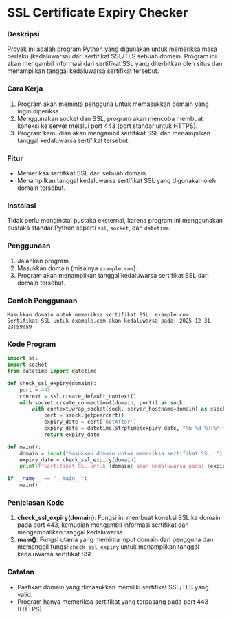 # SSL Certificate Expiry Checker

### Deskripsi
Proyek ini adalah program Python yang digunakan untuk memeriksa masa berlaku (kedaluwarsa) dari sertifikat SSL/TLS sebuah domain. Program ini akan mengambil informasi dari sertifikat SSL yang diterbitkan oleh situs dan menampilkan tanggal kedaluwarsa sertifikat tersebut.

### Cara Kerja
1. Program akan meminta pengguna untuk memasukkan domain yang ingin diperiksa.
2. Menggunakan socket dan SSL, program akan mencoba membuat koneksi ke server melalui port 443 (port standar untuk HTTPS).
3. Program kemudian akan mengambil sertifikat SSL dan menampilkan tanggal kedaluwarsa sertifikat tersebut.

### Fitur
- Memeriksa sertifikat SSL dari sebuah domain.
- Menampilkan tanggal kedaluwarsa sertifikat SSL yang digunakan oleh domain tersebut.

### Instalasi
Tidak perlu menginstal pustaka eksternal, karena program ini menggunakan pustaka standar Python seperti `ssl`, `socket`, dan `datetime`.

### Penggunaan
1. Jalankan program.
2. Masukkan domain (misalnya `example.com`).
3. Program akan menampilkan tanggal kedaluwarsa sertifikat SSL dari domain tersebut.

### Contoh Penggunaan
```
Masukkan domain untuk memeriksa sertifikat SSL: example.com
Sertifikat SSL untuk example.com akan kedaluwarsa pada: 2025-12-31 23:59:59
```

### Kode Program
```python
import ssl
import socket
from datetime import datetime

def check_ssl_expiry(domain):
    port = 443
    context = ssl.create_default_context()
    with socket.create_connection((domain, port)) as sock:
        with context.wrap_socket(sock, server_hostname=domain) as ssock:
            cert = ssock.getpeercert()
            expiry_date = cert['notAfter']
            expiry_date = datetime.strptime(expiry_date, "%b %d %H:%M:%S %Y GMT")
            return expiry_date

def main():
    domain = input("Masukkan domain untuk memeriksa sertifikat SSL: ")
    expiry_date = check_ssl_expiry(domain)
    print(f"Sertifikat SSL untuk {domain} akan kedaluwarsa pada: {expiry_date}")

if __name__ == "__main__":
    main()
```

### Penjelasan Kode
1. **check_ssl_expiry(domain)**: Fungsi ini membuat koneksi SSL ke domain pada port 443, kemudian mengambil informasi sertifikat dan mengembalikan tanggal kedaluwarsa.
2. **main()**: Fungsi utama yang meminta input domain dari pengguna dan memanggil fungsi `check_ssl_expiry` untuk menampilkan tanggal kedaluwarsa sertifikat SSL.

### Catatan
- Pastikan domain yang dimasukkan memiliki sertifikat SSL/TLS yang valid.
- Program hanya memeriksa sertifikat yang terpasang pada port 443 (HTTPS).
